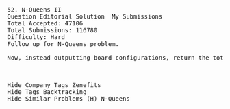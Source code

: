 <pre>
52. N-Queens II 
Question Editorial Solution  My Submissions
Total Accepted: 47106
Total Submissions: 116780
Difficulty: Hard
Follow up for N-Queens problem.

Now, instead outputting board configurations, return the total number of distinct solutions.



Hide Company Tags Zenefits
Hide Tags Backtracking
Hide Similar Problems (H) N-Queens

</pre>
